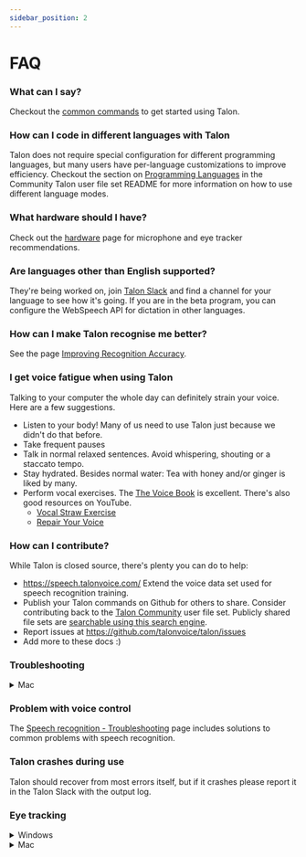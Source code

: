 ```yaml
---
sidebar_position: 2
---
```


# FAQ

### What can I say?

Checkout the [common commands](../Basic%20Usage/basic_usage) to get started using Talon.

### How can I code in different languages with Talon

Talon does not require special configuration for different programming languages, but many users have per-language customizations to improve efficiency. Checkout the section on [Programming Languages](https://github.com/talonhub/community#programming-languages) in the Community Talon user file set README for more information on how to use different language modes.

### What hardware should I have?

Check out the [hardware](../Resource%20Hub/Hardware/hardware.md) page for microphone and eye tracker recommendations.

### Are languages other than English supported?

They're being worked on, join [Talon Slack](https://talonvoice.com/chat) and find a channel for your language to see how it's going. If you are in the beta program, you can configure the WebSpeech API for dictation in other languages.

### How can I make Talon recognise me better?

See the page [Improving Recognition Accuracy](../Resource%20Hub/Speech%20Recognition/improving_recognition_accuracy).

### I get voice fatigue when using Talon

Talking to your computer the whole day can definitely strain your voice. Here are a few suggestions.

- Listen to your body! Many of us need to use Talon just because we didn't do that before.
- Take frequent pauses
- Talk in normal relaxed sentences. Avoid whispering, shouting or a staccato tempo.
- Stay hydrated. Besides normal water: Tea with honey and/or ginger is liked by many.
- Perform vocal exercises. The [The Voice Book](https://www.amazon.com/Voice-Book-Caring-Protecting-Improving/dp/1641603305) is excellent. There's also good resources on YouTube.
  - [Vocal Straw Exercise](https://www.youtube.com/watch?v=0xYDvwvmBIM)
  - [Repair Your Voice](https://www.youtube.com/watch?v=2CI2dXIdq_4)

### How can I contribute?

While Talon is closed source, there's plenty you can do to help:

- https://speech.talonvoice.com/ Extend the voice data set used for speech recognition training.
- Publish your Talon commands on Github for others to share. Consider contributing back to the [Talon Community](https://github.com/talonhub/community) user file set. Publicly shared file sets are [searchable using this search engine](https://search.talonvoice.com/search/).
- Report issues at https://github.com/talonvoice/talon/issues
- Add more to these docs :)

### Troubleshooting

<details>
<summary role="button">Mac</summary>
#### When I dictate text I get superfluous periods in my sentence
Go to `system preferences => keyboard => text` and disable `Add full stop with double space`.
</details>

### Problem with voice control

The [Speech recognition - Troubleshooting](../Resource%20Hub/Speech%20Recognition/troubleshooting) page includes solutions to common problems with speech recognition.

### Talon crashes during use

Talon should recover from most errors itself, but if it crashes please report it in the Talon Slack with the output log.

### Eye tracking

<details>
<summary role="button">Windows</summary>
#### Eye tracker option is disabled in the Talon menu
Tobii runs three services by default that you will need to disable. Find the Services app by typing "services" in the start menu. Next scroll down until you find the three services that start with the word 'Tobii'. For each of these right click to view Properties and then change "Startup type" to "Disabled". Then either disable each of the services manually or restart your computer. If you'd want to use the Tobii app you can re-enable these at any time.

#### Eye tracker doesn't work in application installation

Lower UAC (User Account Control) one step to: `Notify me only when apps try to make changes to my computer (do not dim my desktop)`

#### Mouse cursor is not visible after returning from hibernation/sleep

You need to disable cursor suppression in the registry. Create a register file with the following content and run that.

```
Windows Registry Editor Version 5.00

[HKEY_LOCAL_MACHINE\SOFTWARE\Microsoft\Windows\CurrentVersion\Policies\System]
"EnableCursorSuppression"=dword:00000000
```

</details>

<details>
<summary role="button">Mac</summary>
#### Zoom mouse only shows desktop when zoomed in
Go to `system preferences => security & privacy => privacy` and enable screen recording permission for talon.
</details>
